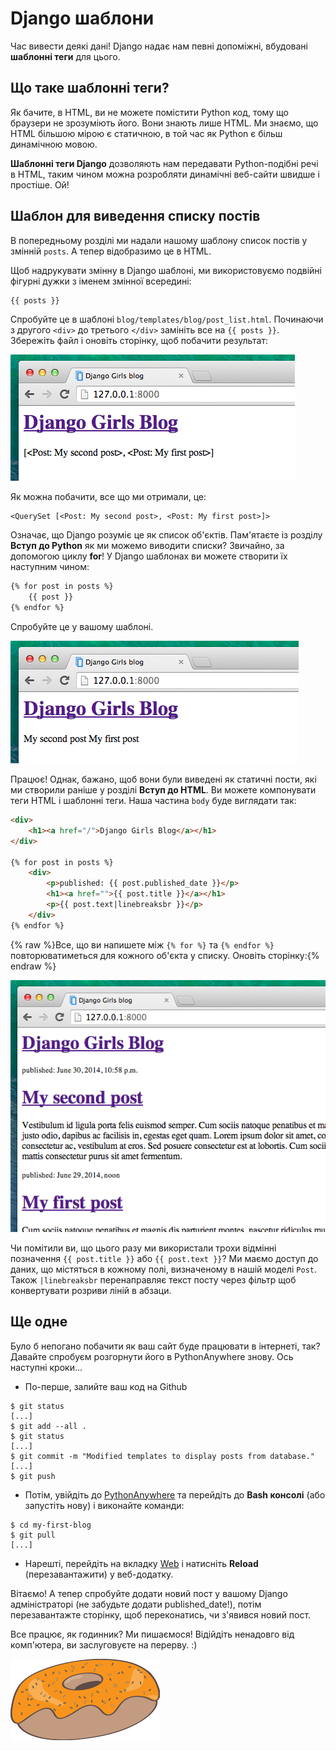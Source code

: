 # Django шаблони

Час вивести деякі дані! Django надає нам певні допоміжні, вбудовані __шаблонні теги__ для цього.

## Що таке шаблонні теги?

Як бачите, в HTML, ви не можете помістити Python код, тому що браузери не зрозуміють його. Вони знають лише HTML. Ми знаємо, що HTML більшою мірою є статичною, в той час як Python є більш динамічною мовою.

__Шаблонні теги Django__ дозволяють нам передавати Python-подібні речі в HTML, таким чином можна розробляти динамічні веб-сайти швидше і простіше. Ой!

## Шаблон для виведення списку постів

В попередньому розділі ми надали нашому шаблону список постів у змінній `posts`. А тепер відобразимо це в HTML.

Щоб надрукувати змінну в Django шаблоні, ми використовуємо подвійні фігурні дужки з іменем змінної всередині:

```html
{{ posts }}
```

Спробуйте це в шаблоні `blog/templates/blog/post_list.html`. Починаючи з другого `<div>` до третього `</div>` замініть все на `{{ posts }}`. Збережіть файл і оновіть сторінку, щоб побачити результат:

![Рисунок 13.1](images/step1.png)

Як можна побачити, все що ми отримали, це:

    <QuerySet [<Post: My second post>, <Post: My first post>]>

Означає, що Django розуміє це як список об'єктів. Пам'ятаєте із розділу __Вступ до Python__ як ми можемо виводити списки? Звичайно, за допомогою циклу __for__! У Django шаблонах ви можете створити їх наступним чином:

```html
{% for post in posts %}
    {{ post }}
{% endfor %}
```

Спробуйте це у вашому шаблоні.

![Рисунок 13.2](images/step2.png)

Працює! Однак, бажано, щоб вони були виведені як статичні пости, які ми створили раніше у розділі __Вступ до HTML__. Ви можете компонувати теги HTML і шаблонні теги. Наша частина `body` буде виглядати так:

```html
<div>
    <h1><a href="/">Django Girls Blog</a></h1>
</div>

{% for post in posts %}
    <div>
        <p>published: {{ post.published_date }}</p>
        <h1><a href="">{{ post.title }}</a></h1>
        <p>{{ post.text|linebreaksbr }}</p>
    </div>
{% endfor %}
```

{% raw %}Все, що ви напишете між `{% for %}` та `{% endfor %}` повторюватиметься для кожного об'єкта у списку. Оновіть сторінку:{% endraw %}

![Рисунок 13.3](images/step3.png)

Чи помітили ви, що цього разу ми використали трохи відмінні позначення `{{ post.title }}` або `{{ post.text }}`? Ми маємо доступ до даних, що містяться в кожному полі, визначеному в нашій моделі `Post`. Також `|linebreaksbr` перенаправляє текст посту через фільтр щоб конвертувати розриви ліній в абзаци.


## Ще одне

Було б непогано побачити як ваш сайт буде працювати в інтернеті, так? Давайте спробуєм розгорнути його в PythonAnywhere знову. Ось наступні кроки...

*   По-перше, залийте ваш код на Github

```
$ git status
[...]
$ git add --all .
$ git status
[...]
$ git commit -m "Modified templates to display posts from database."
[...]
$ git push
```

*   Потім, увійдіть до [PythonAnywhere](https://www.pythonanywhere.com/consoles/) та перейдіть до **Bash консолі** (або запустіть нову) і виконайте команди:

```
$ cd my-first-blog
$ git pull
[...]
```

* Нарешті, перейдіть на вкладку [Web](https://www.pythonanywhere.com/web_app_setup/) і натисніть **Reload** (перезавантажити) у веб-додатку.


Вітаємо! А тепер спробуйте додати новий пост у вашому Django адміністраторі (не забудьте додати published_date!), потім перезавантажте сторінку, щоб переконатись, чи з'явився новий пост.

Все працює, як годинник? Ми пишаємося! Відійдіть ненадовго від комп'ютера, ви заслуговуєте на перерву. :)

![Рисунок 13.4](images/donut.png)
